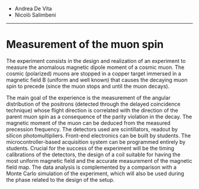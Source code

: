 - Andrea De Vita
- Nicolò Salimbeni

-----------------------
# Measurement of the muon spin
The experiment consists in the design and realization of an experiment to measure the anomalous magnetic dipole moment of a cosmic muon. The cosmic (polarized) muons are stopped in a copper target immersed in a magnetic field B (uniform and well known) that causes the decaying muon spin to precede (since the muon stops and until the muon decays).

The main goal of the experience is the measurement of the angular distribution of the positrons (detected through the delayed coincidence technique) whose flight direction is correlated with the direction of the parent muon spin as a consequence of the parity violation in the decay. The magnetic moment of the muon can be deduced from the measured precession frequency. The detectors used are scintillators, readout by silicon photomultipliers. Front-end electronics can be built by students. The microcontroller-based acquisition system can be programmed entirely by students. Crucial for the success of the experiment will be the timing calibrations of the detectors, the design of a coil suitable for having the most uniform magnetic field and the accurate measurement of the magnetic field map. The data analysis is complemented by a comparison with a Monte Carlo simulation of the experiment, which will also be used during the phase related to the design of the setup.
